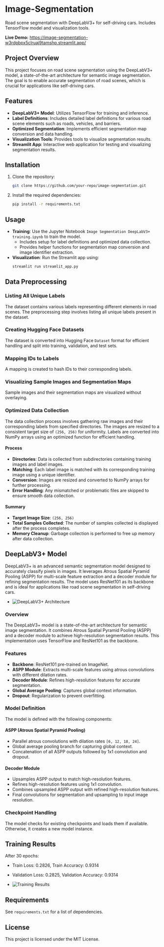 # Image-Segmentation
Road scene segmentation with DeepLabV3+ for self-driving cars. Includes TensorFlow model and visualization tools.

**Live Demo:** https://image-segmentation-w3rdpbpx5clruaj9tamshp.streamlit.app/

## Project Overview
This project focuses on road scene segmentation using the DeepLabV3+ model, a state-of-the-art architecture for semantic image segmentation. The goal is to enable accurate segmentation of road scenes, which is crucial for applications like self-driving cars.

## Features
- **DeepLabV3+ Model**: Utilizes TensorFlow for training and inference.
- **Label Definitions**: Includes detailed label definitions for various road scene elements such as roads, vehicles, and barriers.
- **Optimized Segmentation**: Implements efficient segmentation map conversion and data handling.
- **Visualization Tools**: Provides tools to visualize segmentation results.
- **Streamlit App**: Interactive web application for testing and visualizing segmentation results.

## Installation
1. Clone the repository:
   ```bash
   git clone https://github.com/your-repo/image-segmentation.git
   ```
2. Install the required dependencies:
   ```bash
   pip install -r requirements.txt
   ```

## Usage
- **Training**: Use the Jupyter Notebook `Image Segmentation DeepLabV3+ training.ipynb` to train the model.
  - Includes setup for label definitions and optimized data collection.
  - Provides helper functions for segmentation map conversion and image identifier extraction.
- **Visualization**: Run the Streamlit app using:
   ```bash
   streamlit run streamlit_app.py
   ```

## Data Preprocessing

### Listing All Unique Labels
The dataset contains various labels representing different elements in road scenes. The preprocessing step involves listing all unique labels present in the dataset.

### Creating Hugging Face Datasets
The dataset is converted into Hugging Face `Dataset` format for efficient handling and split into training, validation, and test sets.

### Mapping IDs to Labels
A mapping is created to hash IDs to their corresponding labels.

### Visualizing Sample Images and Segmentation Maps
Sample images and their segmentation maps are visualized without overlaying.

### Optimized Data Collection

The data collection process involves gathering raw images and their corresponding labels from specified directories. The images are resized to a consistent target size of `(256, 256)` for uniformity. Labels are converted into NumPy arrays using an optimized function for efficient handling.

#### Process
- **Directories**: Data is collected from subdirectories containing training images and label images.
- **Matching**: Each label image is matched with its corresponding training image using a unique identifier.
- **Conversion**: Images are resized and converted to NumPy arrays for further processing.
- **Error Handling**: Any mismatched or problematic files are skipped to ensure smooth data collection.

#### Summary
- **Target Image Size**: `(256, 256)`
- **Total Samples Collected**: The number of samples collected is displayed after the process completes.
- **Memory Cleanup**: Garbage collection is performed to free up memory after data collection.

## DeepLabV3+ Model

DeepLabV3+ is an advanced semantic segmentation model designed to accurately classify pixels in images. It leverages Atrous Spatial Pyramid Pooling (ASPP) for multi-scale feature extraction and a decoder module for refining segmentation results. The model uses ResNet101 as its backbone and is ideal for applications like road scene segmentation in self-driving cars.

- ![DeepLabV3+ Architecture](assets/image.png)

### Overview
The DeepLabV3+ model is a state-of-the-art architecture for semantic image segmentation. It combines Atrous Spatial Pyramid Pooling (ASPP) and a decoder module to achieve high-resolution segmentation results. This implementation uses TensorFlow and ResNet101 as the backbone.

### Features
- **Backbone**: ResNet101 pre-trained on ImageNet.
- **ASPP Module**: Extracts multi-scale features using atrous convolutions with different dilation rates.
- **Decoder Module**: Refines high-resolution features for accurate segmentation.
- **Global Average Pooling**: Captures global context information.
- **Dropout**: Regularization to prevent overfitting.

### Model Definition
The model is defined with the following components:

#### ASPP (Atrous Spatial Pyramid Pooling)
- Parallel atrous convolutions with dilation rates `[6, 12, 18, 24]`.
- Global average pooling branch for capturing global context.
- Concatenation of all ASPP outputs followed by 1x1 convolution and dropout.

#### Decoder Module
- Upsamples ASPP output to match high-resolution features.
- Refines high-resolution features using 1x1 convolution.
- Combines upsampled ASPP output with refined high-resolution features.
- Final convolutions for segmentation and upsampling to input image resolution.

### Checkpoint Handling
The model checks for existing checkpoints and loads them if available. Otherwise, it creates a new model instance.

## Training Results
After 30 epochs:
- Train Loss: 0.2826, Train Accuracy: 0.9314
- Validation Loss: 0.2825, Validation Accuracy: 0.9314

- ![Training Results](assets/output.png)

## Requirements
See `requirements.txt` for a list of dependencies.

## License
This project is licensed under the MIT License.
